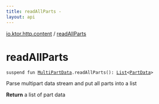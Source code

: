 ```yaml
---
title: readAllParts - 
layout: api
---
```


<div class='api-docs-breadcrumbs'><a href="index.html">io.ktor.http.content</a> / <a href="./read-all-parts.html">readAllParts</a></div>

# readAllParts

<div class="signature"><code><span class="keyword">suspend</span> <span class="keyword">fun </span><a href="-multi-part-data/index.html"><span class="identifier">MultiPartData</span></a><span class="symbol">.</span><span class="identifier">readAllParts</span><span class="symbol">(</span><span class="symbol">)</span><span class="symbol">: </span><a href="https://kotlinlang.org/api/latest/jvm/stdlib/kotlin.collections/-list/index.html"><span class="identifier">List</span></a><span class="symbol">&lt;</span><a href="-part-data/index.html"><span class="identifier">PartData</span></a><span class="symbol">&gt;</span></code></div>

Parse multipart data stream and put all parts into a list

**Return**
a list of part data

